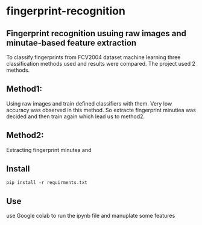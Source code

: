 # fingerprint-recognition
Fingerprint recognition usuing raw images and minutae-based feature extraction
---
To classify fingerprints from FCV2004 dataset machine learning three classification methods used and results were compared.
The project used 2 methods.

Method1:
---
Using raw images and train defined classifiers with them. Very low accuracy was observed in this method. So extracte fingerprint minutiea was decided and then train again which lead us to method2.

Method2:
---
Extracting fingerprint minutea and 


Install
---
```pip install -r requirments.txt```

Use
---
use Google colab to run the ipynb file and manuplate some features